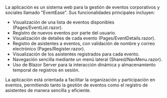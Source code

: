 La aplicación es un sistema web para la gestión de eventos corporativos y sociales llamado "EventEase". Sus funcionalidades principales incluyen:

* Visualización de una lista de eventos disponibles (Pages/EventList.razor).
* Registro de nuevos eventos por parte del usuario.
* Visualización de detalles de cada evento (Pages/EventDetails.razor).
* Registro de asistentes a eventos, con validación de nombre y correo electrónico (Pages/Register.razor).
* Visualización de los asistentes registrados para cada evento.
* Navegación sencilla mediante un menú lateral (Shared/NavMenu.razor).
* Uso de Blazor Server para la interacción dinámica y almacenamiento temporal de registros en sesión.


La aplicación está orientada a facilitar la organización y participación en eventos, permitiendo tanto la gestión de eventos como el registro de asistentes de manera sencilla y eficiente.
